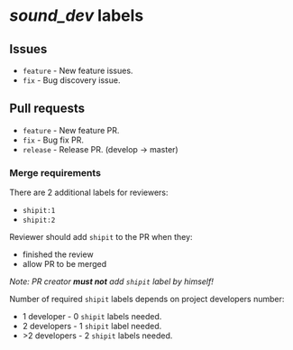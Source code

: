 # _sound\_dev_ labels

## Issues

* `feature` - New feature issues.
* `fix` - Bug discovery issue.

## Pull requests

* `feature` - New feature PR.
* `fix` - Bug fix PR.
* `release` - Release PR. (develop -> master)

### Merge requirements

There are 2 additional labels for reviewers:

* `shipit:1`
* `shipit:2`

Reviewer should add `shipit` to the PR when they:

* finished the review
* allow PR to be merged

_Note: PR creator **must not** add `shipit` label by himself!_

Number of required `shipit` labels depends on project developers number:

* 1 developer - 0 `shipit` labels needed.
* 2 developers - 1 `shipit` label needed.
* \>2 developers - 2 `shipit` labels needed.
